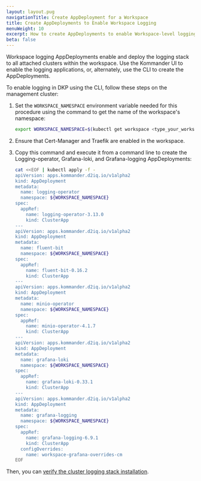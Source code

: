```yaml
---
layout: layout.pug
navigationTitle: Create AppDeployment for a Workspace
title: Create AppDeployments to Enable Workspace Logging
menuWeight: 10
excerpt: How to create AppDeployments to enable Workspace-level logging
beta: false
---
```


<!-- markdownlint-disable MD030 -->

Workspace logging AppDeployments enable and deploy the logging stack to all attached clusters within the workspace.
Use the Kommander UI to enable the logging applications, or, alternately, use the CLI to create the AppDeployments.

To enable logging in DKP using the CLI, follow these steps on the management cluster:

1. Set the `WORKSPACE_NAMESPACE` environment variable needed for this procedure using the command to get the name of the workspace's namespace:

   ``` bash
   export WORKSPACE_NAMESPACE=$(kubectl get workspace <type_your_workspace_name> -o jsonpath='{.status.namespaceRef.name}')
   ```

1. Ensure that Cert-Manager and Traefik are enabled in the workspace.

1. Copy this command and execute it from a command line to create the Logging-operator, Grafana-loki, and Grafana-logging AppDeployments:

   ``` bash
   cat <<EOF | kubectl apply -f -
   apiVersion: apps.kommander.d2iq.io/v1alpha2
   kind: AppDeployment
   metadata:
     name: logging-operator
     namespace: ${WORKSPACE_NAMESPACE}
   spec:
     appRef:
       name: logging-operator-3.13.0
       kind: ClusterApp
   ---
   apiVersion: apps.kommander.d2iq.io/v1alpha2
   kind: AppDeployment
   metadata:
     name: fluent-bit
     namespace: ${WORKSPACE_NAMESPACE}
   spec:
     appRef:
       name: fluent-bit-0.16.2
       kind: ClusterApp
   ---
   apiVersion: apps.kommander.d2iq.io/v1alpha2
   kind: AppDeployment
   metadata:
     name: minio-operator
     namespace: ${WORKSPACE_NAMESPACE}
   spec:
     appRef:
       name: minio-operator-4.1.7
       kind: ClusterApp
   ---
   apiVersion: apps.kommander.d2iq.io/v1alpha2
   kind: AppDeployment
   metadata:
     name: grafana-loki
     namespace: ${WORKSPACE_NAMESPACE}
   spec:
     appRef:
       name: grafana-loki-0.33.1
       kind: ClusterApp
   ---
   apiVersion: apps.kommander.d2iq.io/v1alpha2
   kind: AppDeployment
   metadata:
     name: grafana-logging
     namespace: ${WORKSPACE_NAMESPACE}
   spec:
     appRef:
       name: grafana-logging-6.9.1
       kind: ClusterApp
     configOverrides:
       name: workspace-grafana-overrides-cm
   EOF
   ```

Then, you can [verify the cluster logging stack installation][verify-logging-install].

[verify-logging-install]: ../verify-cluster-logstack
